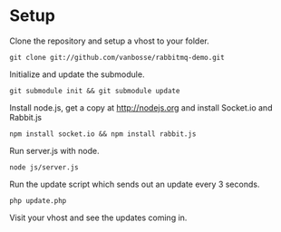 # Setup

Clone the repository and setup a vhost to your folder.

	git clone git://github.com/vanbosse/rabbitmq-demo.git

Initialize and update the submodule.

	git submodule init && git submodule update

Install node.js, get a copy at http://nodejs.org and install Socket.io and Rabbit.js

	npm install socket.io && npm install rabbit.js

Run server.js with node.

	node js/server.js

Run the update script which sends out an update every 3 seconds.

	php update.php

Visit your vhost and see the updates coming in.

